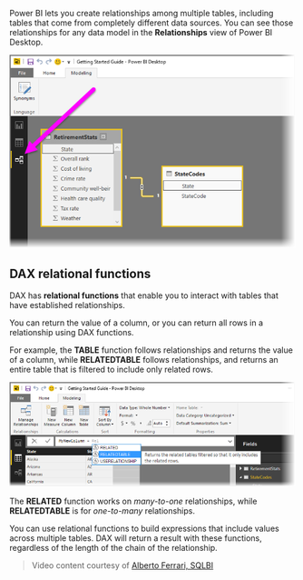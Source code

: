 Power BI lets you create relationships among multiple tables, including tables that come from completely different data sources. You can see those relationships for any data model in the **Relationships** view of Power BI Desktop.

![](media/7-5-table-relationships-and-dax/dax-relationships_1.png)

## DAX relational functions
DAX has **relational functions** that enable you to interact with tables that have established relationships.

You can return the value of a column, or you can return all rows in a relationship using DAX functions.

For example, the **TABLE** function follows relationships and returns the value of a column, while **RELATEDTABLE** follows relationships, and returns an entire table that is filtered to include only related rows.

![](media/7-5-table-relationships-and-dax/dax-relationships_2.png)

The **RELATED** function works on *many-to-one* relationships, while **RELATEDTABLE** is for *one-to-many* relationships.

You can use relational functions to build expressions that include values across multiple tables. DAX will return a result with these functions, regardless of the length of the chain of the relationship.

> Video content courtesy of [Alberto Ferrari, SQLBI](http://www.sqlbi.com/learning-dax/?utm_source=powerbi&utm_medium=marketing&utm_campaign=after-summit)
> 
> 

